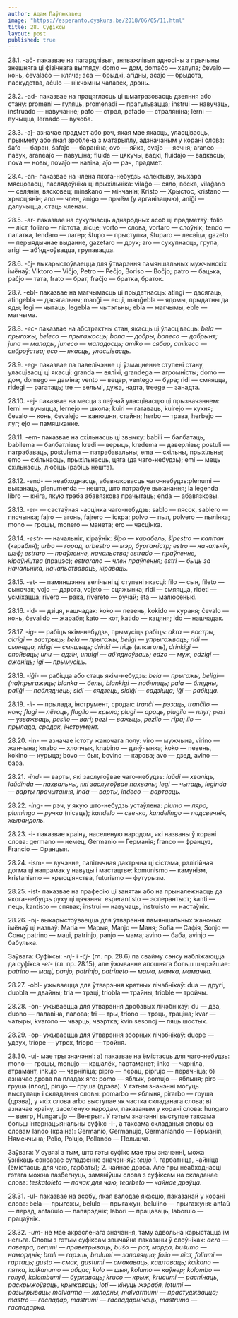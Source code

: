 ```yaml
---
author: Адам Паўлюкавец
image: "https://esperanto.dyskurs.be/2018/06/05/11.html"
title: 28. Суфіксы
layout: post
published: true
---
```



28.1. -aĉ- паказвае на пагардлівыя, зняважлівыя адносіны з прычыны
знешняга ці фізічнага выгляду: domo — дом, domaĉo — халупа; ĉevalo
— конь, ĉevalaĉo — кляча; aĉa — брыдкі, агідны, aĉaĵo — брыдота,
паскудства, aĉulo — нікчэмны чалавек, дрэнь.

28.2. -ad- паказвае на працягласць ці шматразовасць дзеяння або стану:
promeni — гуляць, promenadi — прагульвацца; instrui — навучаць,
instruado — навучанне; pafo — стрэл, pafado — страляніна; lerni —
вучыцца, lernado — вучоба.

28.3. -aĵ- азначае прадмет або рэч, якая мае якасць, уласцівасць,
прыкмету або якая зроблена з матэрыялу, адзначаным у корані
слова: ŝafo — баран, ŝafaĵo — бараніна; ovo — яйка, ovaĵo —
яечня; araneo — павук, araneaĵo — павуціна; fluida — цякучы,
вадкі, fluidaĵo — вадкасць; nova — новы, novaĵo — навіна; aĵo —
рэч, прадмет.

28.4. -an- паказвае на члена якога-небудзь калектыву, жыхара
мясцовасці, паслядоўніка ці прыхільніка: vilaĝo — сяло,
вёска, vilaĝano — селянін, вясковец; minskano — мінчанін; Kristo
— Хрыстос, kristano — хрысціянін; ano — член, anigo — прыём (у
арганізацыю), aniĝi — далучыцца, стаць членам.

28.5. -ar- паказвае на сукупнасць аднародных асоб ці прадметаў: folio
— ліст, foliaro — лістота, лісце; vorto — слова, vortaro — слоўнік;
tendo — палатка, tendaro — лагер; ŝtupo — прыступка, ŝtuparo —
лесвіца; gazeto — перыядычнае выданне, gazetaro — друк; aro —
сукупнасць, група, arigi — аб’ядноўвацца, групавацца.

28.6. -ĉj- выкарыстоўваецца для ўтварэння памяншальных мужчынскіх
імёнаў: Viktoro — Viĉjo, Petro — Peĉjo, Boriso — Boĉjo; patro —
бацька, paĉjo — тата, frato — брат, fraĉjo — братка, браток.

28.7. -ebl- паказвае на магчымасць ці прыдатнасць: atingi — дасягаць,
atingebla — дасягальны; manĝi — есці, manĝebla — ядомы, прыдатны да
яды; legi — чытаць, legebla — чытэльны; ebla — магчымы, eble —
магчыма.

28.8. *-ec-* паказвае на абстрактны стан, якасць ці ўласцівасць:
*bela* — *прыгожы, beleco* — *прыгажосць; bona* — *добры, boneco* —
*дабрыня; juna* — *малады, juneco* — *маладосць; amiko* — *сябар,
amikeco* — *сяброўства; eco* — *якасць, уласцівасць.*

28.9. -eg- паказвае па павелічэнне ці ўзмацненне ступені стану,
уласцівасці ці якасці: granda — вялікі, grandega — агромністы;
domo — дом, domego — даміна; vento — вецер, ventego — бура; ridi —
смяяцца, ridegi — рагатаць; tre — вельмі, дужа, надта, treege —
занадта.

28.10. -ej- паказвае на месца з пэўнай уласцівасцю ці прызначэннем:
lerni — вучыцца, lernejo — школа; kuiri — гатаваць, kuirejo — кухня;
ĉevalo — конь, ĉevalejo — канюшня, стайня; herbo — трава, herbejo —
луг; ejo — памяшканне.

28.11. -em- паказвае на схільнасць ці звычку: babili — балбатаць,
babilema — балбатлівы; kredi — верыць, kredema — даверлівы; postuli —
патрабаваць, postulema — патрабавальны; ema — схільны, прыхільны; emo
— схільнасць, прыхільнасць, цяга (да чаго-небудзь); emi — мець
схільнасць, любіць (рабіць нешта).

28.12. -end- — неабходнасць, абавязковасць чаго-небудзь:plenumi —
выканаць, plenumenda — нешта, што патрабуе выканання; la legenda
libro — кніга, якую трэба абавязкова прачытаць; enda — абавязковы.

28.13. -er- — састаўная часцінка чаго-небудзь: sablo — пясок, sablero
— пясчынка; fajro — агонь, fajrero — іскра; polvo — пыл, polvero —
пылінка; mono — грошы, monero — манета; ero — часцінка.

28.14. *-estr-* — начальнік, кіраўнік: *ŝipo* — *карабель, ŝipestro* —
*капітан* (карабля); *urbo* — *горад, urbestro* — *мэр, бургамістр;
estro* — *начальнік, шэф; estraro — праўленне, начальства; estrado* —
*праўленне, кіраўніцтва* (працэс); *estrarano* — *член праўлення;
estri* — *быць за начальніка, начальстваваць, кіраваць.*

28.15. -et- — памяншэнне велічыні ці ступені якасці: filo — сын,
fileto — сыночак; vojo — дарога, vojeto — сцяжынка; ridi — смяяцца,
rideti — усміхацца; rivero — рака, rivereto — ручай; eta — малюсенькі.

28.16. -id- — дзіця, нашчадак: koko — певень, kokido — кураня; ĉevalo
— конь, ĉevalido — жарабя; kato — кот, katido — кацяня; ido —
нашчадак.

28.17. *-ig-* — рабіць якім-небудзь, прымусіць рабіць: *akra* —
*востры, akrigi* — *вастрыць; bela* — *прыгожы, beligi* —
*упрыгожваць; ridi* — *смяяцца, ridigi* — *смяшыць; drinki* —
*піць* (алкаголь), *drinkigi* — *спойваць; unu* — *адзін, unuigi* —
*аб’ядноўваць; edzo* — *муж, edzigi* — *ажаніць; igi* — *прымусіць.*

28.18. *-iĝi-* — рабіцца або стаць якім-небудзь: *bela* — *прыгожы,
beligi*— *(па)прыгажэць; blanka* — *белы, blankigi* — *пабялець; pala
— бледны, paliĝi* — *пабляднець; sidi* — *сядзець, sidiĝi* —
*садзіцца; iĝi* — *рабіцца.*

28.19. *-il-* — прылада, інструмент, сродак: *tranĉi*
— *рэзаць, tranĉilo* — *нож; flugi* — *лётаць, flugilo* — *крыло;
plugi* — *араць, plugilo* — *плуг; pesi* — *узважваць, pesilo* —
*вагі; pezi* — *важыць, pezilo* — *гіра; ilo* — *прылада, сродак,
інструмент.*

28.20. -in- — азначае істоту жаночага полу: viro — мужчына, virino —
жанчына; knabo — хлопчык, knabino — дзяўчынка; koko — певень, kokino
— курыца; bovo — бык, bovino — карова; avo — дзед, avino — баба.

28.21. *-ind-* — варты, які заслугоўвае чаго-небудзь: *laŭdi* —
*хваліць, laŭdinda* — *пахвальны, які заслугоўвае пахвалы; legi*
— *чытаць, leginda* — *варты прачытання, inda* — *варты, indeco* —
*вартасць.*

28.22. *-ing-* — рэч, у якую што-небудзь устаўлена: *plumo — пяро,
plumingo* — *ручка* (пісаць); *kandelo* — *свечка, kandelingo* —
*падсвечнік, жырандоль.*

28.23. -i- паказвае краіну, населеную народом, які названы ў корані
слова: germano — немец, Germanio — Германія; franco — француз,
Francio — Францыя.

28.24. -ism- — вучэнне, палітычная дактрына ці сістэма, рэлігійная
догма ці напрамак у навуцы і мастацтве: komunismo — камунізм,
kristanismo — хрысціянства, futurismo — футурызм.

28.25. -ist- паказвае на прафесію ці занятак або на прыналежнасць да
якога-небудзь руху ці цячэння: esperantisto — эсперантыст; kanti —
пець, kantisto — спявак; instrui — навучаць, instruisto — настаўнік.

28.26. -nj- выкарыстоўваецца для ўтварэння памяншальных жаночых імёнаў
ці назваў: Maria — Марыя, Manjo — Маня; Sofia — Сафія, Sonjo — Соня;
patrino — маці, patrinjo, panjo — мама; avino — баба, avinjo —
бабулька.

Заўвага: Суфіксы: *-nj-* і *-ĉj-* (гл. пр. 28.6) па свайму сэнсу
набліжаюцца да суфікса *-et-* (гл. пр. 28.15), але ўжыванне
апошняга больш шырэйшае: *patrino* — *маці, panjo, patrinjo*,
*patrineto* — *мама, мамка, мамачка.*

28.27. -obl- ужываецца для ўтварэння кратных лічэбнікаў: dua — другі,
duobla — двайны; tria — трэці, triobla — трайны, trioble — тройчы.

28.28. -on- ужываецца для ўтварэння дробавых лічэбнікаў: du — два,
duono — палавіна, палова; tri — тры, triono — трэць, траціна; kvar —
чатыры, kvarono — чвэрць, чвэртка; kvin sesonoj — пяць шостых.

28.29. -op- ужываецца для ўтварэння зборных лічэбнікаў: duope — удвух,
triope — утрох, triopo — тройня.

28.30. -uj- мае тры значэнні: а) паказвае на ёмістасць для
чаго-небудзь: mono — грошы, monujo — кашалёк, партаманет;
inko — чарніла, атрамант, inkujo — чарніліца; pipro — перац, piprujo —
перачніца; б) азначае дрэва па пладах яго: pomo — яблык, pomujo —
яблыня; piro — груша (плод), pirujo — груша (дрэва). У гэтым
значэнні могуць выступаць і складаныя словы: pomarbo — яблыня,
pirarbo — груша (дрэва), у якіх слова arbo выступае як частка
складанага слова; в) азначае краіну, заселеную народам,
паказаным у корані слова: hungaro — венгр, Hungarujo — Венгрыя.
У гэтым значэнні выступае таксама больш інтэрнацыянальны суфікс -i-,
а таксама складаныя словы са словам lando (краіна): Germanio,
Germanujo, Germanlando — Германія, Нямеччына; Polio, Polujo, Pollando
— Польшча.

Заўвага: У сувязі з тым, што гэты суфікс мае тры значэнні, можа
ўзнікаць сэнсавае супадзенне значэнняў: *teujo* 1. гарбатніца,
чайніца (ёмістасць для чаю, гарбаты); 2. чайнае дрэва. Але пры
неабходнасці гэтага можна пазбегнуць, замяніўшы слова з
суфіксам на складанае слова: *teskatoleto* — *пачак для чаю,
tearbeto* — *чайнае дрэўца.*

28.31. -ul- паказвае на асобу, якая валодае якасцю, паказанай у корані
слова: bela — прыгожы, belulo — прыгажун, belulino — прыгажуня: antaŭ
— перад, antaŭulo — папярэднік; labori — працаваць, laborulo —
працаўнік.

28.32. *-um-* не мае акрэсленага значэння, таму адвольна карыстацца ім
нельга. Словы з гэтым суфіксам звычайна паказаны ў слоўніках: *aero* —
*паветра, aerumi* — *праветрываць; buŝo* — *рот, морда, buŝumo* —
*наморднік; bruli* — *гарэць, brulumi — запаляцца; folio* — *ліст,
foliumi* — *гартаць; gusto* — *смак, gustumi* — *смакаваць, каштаваць;
kalkano* — *пятка, kalkanumo* — *абцас; kolo* — *шыя, kolumo* —
*каўнер; kolombo* — *голуб, kolombumi* — *буркаваць; kruco* —
*крыж, krucumi* — *распінаць, раскрыжоўваць, крыжаваць; loti* —
*кінуць жэрабя, lotumi* — *разыгрываць; malvarma* — *халодны,
malvarmumi* — *прастуджвацца; mastro* — *гаспадар, mastrumi* —
*гаспадарнічаць, mastrumo* — *гаспадарка.*
